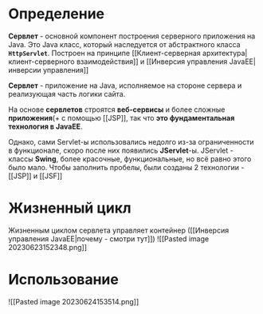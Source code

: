 # Определение
**Сервлет** - основной компонент построения серверного приложения на Java. Это Java класс, который наследуется от абстрактного класса **`HttpServlet`**. Построен на принципе [[Клиент-серверная архитектура|клиент-серверного взаимодействия]] и [[Инверсия управления JavaEE|инверсии управления]]

**Сервлет** - приложение на Java, исполняемое на стороне сервера и реализующая часть логики сайта.

На основе **сервлетов** строятся **веб-сервисы** и более сложные **приложения**(+ с помощью [[JSP]], так что **это фундаментальная технология в JavaEE**.

Однако, сами Servlet-ы использовались недолго из-за ограниченности в функционале, скоро после них появились **JServlet**-ы. JServlet - классы **Swing**, более красочные, функциональные, но всё равно этого было мало. Чтобы заполнить пробелы, были созданы 2 технологии - [[JSP]] и [[JSF]]
# Жизненный цикл
Жизненным циклом сервлета управляет контейнер ([[Инверсия управления JavaEE|почему - смотри тут]])
![[Pasted image 20230623152348.png]]
# Использование
![[Pasted image 20230624153514.png]]